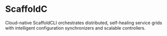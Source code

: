 # ScaffoldC
Cloud-native ScaffoldCLI orchestrates distributed, self-healing service grids with intelligent configuration synchronizers and scalable controllers.
